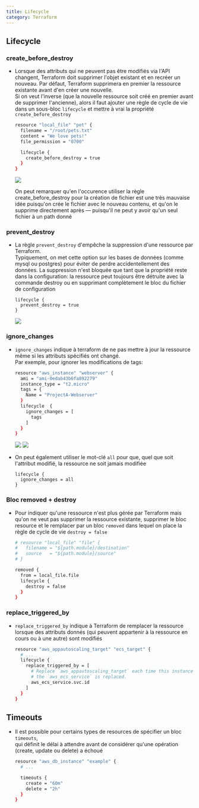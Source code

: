 ```yaml
---
title: Lifecycle
category: Terraform
---
```


## Lifecycle

### create_before_destroy

* Lorsque des attributs qui ne peuvent pas être modifiés via l'API changent, Terraform doit supprimer l'objet existant et en recréer un nouveau. Par défaut, Terraform supprimera en premier la ressource existante avant d'en créer une nouvelle.  
  Si on veut l'inverse (que la nouvelle ressource soit créé en premier avant de supprimer l'ancienne), alors il faut ajouter une règle de cycle de vie dans un sous-bloc `lifecycle` et mettre à vrai la propriété `create_before_destroy`

  ``` bash
  resource "local_file" "pet" {
    filename = "/root/pets.txt"
    content = "We love pets!"
    file_permission = "0700"

    lifecycle {
      create_before_destroy = true
    }
  }
  ```

  ![](https://i.imgur.com/TgVu2vB.png)

  On peut remarquer qu'en l'occurence utiliser la règle create_before_destroy pour la création de fichier est une très mauvaise idée puisqu'on crée le fichier avec le nouveau contenu, et qu'on le supprime directement après — puisqu'il ne peut y avoir qu'un seul fichier à un path donné

### prevent_destroy

* La règle `prevent_destroy` d'empêche la suppression d'une ressource par Terraform.  
  Typiquement, on met cette option sur les bases de données (comme mysql ou postgres) pour éviter de perdre accidentellement des données. La suppression n'est bloquée que tant que la propriété reste dans la configuration: la ressource peut toujours être détruite avec la commande destroy ou en supprimant complètement le bloc du fichier de configuration

  ```
  lifecycle {
    prevent_destroy = true
  }
  ```

  ![](https://i.imgur.com/bAvMesR.png)

### ignore_changes

* `ignore_changes` indique à terraform de ne pas mettre à jour la ressource même si les attributs spécifiés ont changé.  
  Par exemple, pour ignorer les modifications de tags:

  ``` bash
  resource "aws_instance" "webserver" {
    ami = "ami-0edab43b6fa892279"
    instance_type = "t2.micro"
    tags = {
      Name = "ProjectA-Webserver"
    }
    lifecycle  {
      ignore_changes = [
        tags
      ]
    }
  }
  ```

  ![](https://i.imgur.com/S8NO6Vt.png)
  ![](https://i.imgur.com/cAFtFZf.png)

* On peut également utiliser le mot-clé `all` pour que, quel que soit l'attribut modifié, la ressource ne soit jamais modifiée

  ```
  lifecycle {
    ignore_changes = all
  }
  ```

### Bloc removed + destroy

* Pour indiquer qu'une ressource n'est plus gérée par Terraform mais qu'on ne veut pas supprimer la ressource existante, supprimer le bloc resource et le remplacer par un bloc `removed` dans lequel on place la règle de cycle de vie `destroy = false`

  ``` bash
  # resource "local_file" "file" {
  #   filename = "${path.module}/destination"
  #   source   = "${path.module}/source"
  # }

  removed {
    from = local_file.file
    lifecycle {
      destroy = false
    }
  }
  ```

### replace_triggered_by

* `replace_triggered_by` indique à Terraform de remplacer la ressource lorsque des attributs donnés (qui peuvent appartenir à la ressource en cours ou à une autre) sont modifiés

  ``` bash
  resource "aws_appautoscaling_target" "ecs_target" {
    # ...
    lifecycle {
      replace_triggered_by = [
        # Replace `aws_appautoscaling_target` each time this instance of
        # the `aws_ecs_service` is replaced.
        aws_ecs_service.svc.id
      ]
    }
  }
  ```

## Timeouts

* Il est possible pour certains types de resources de spécifier un bloc `timeouts`,  
  qui définit le délai à attendre avant de considérer qu'une opération (create, update ou delete) a échoué

  ``` bash
  resource "aws_db_instance" "example" {
    # ...

    timeouts {
      create = "60m"
      delete = "2h"
    }
  }
  ```
